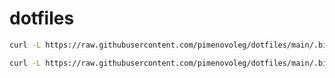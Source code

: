 # dotfiles

```bash
curl -L https://raw.githubusercontent.com/pimenovoleg/dotfiles/main/.bin/install | bash
```

```bash
curl -L https://raw.githubusercontent.com/pimenovoleg/dotfiles/main/.bin/install | bash -s iterm2
```
